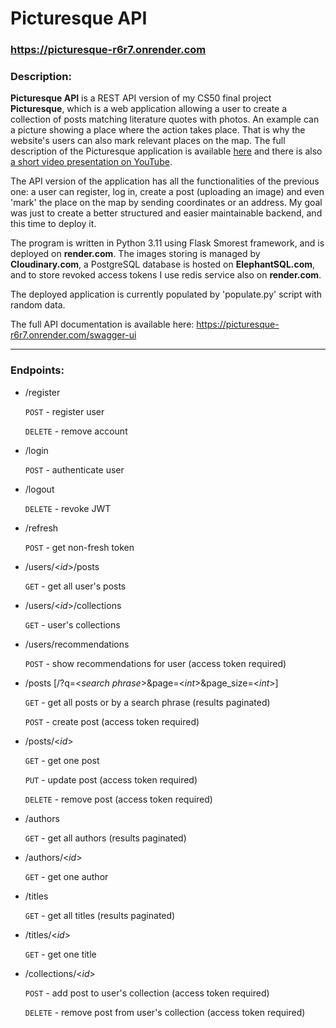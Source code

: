 # Picturesque API

### https://picturesque-r6r7.onrender.com

### Description:

**Picturesque API** is a REST API version of my CS50 final project **Picturesque**, which is a web application allowing a user to create a collection of posts matching literature quotes with photos. An example can a picture showing a place where the action takes place. That is why the website's users can also mark relevant places on the map. The full description of the Picturesque application is available [here](https://github.com/tomaszbar9/picturesque/blob/main/README.md) and there is also [a short video presentation on YouTube](https://www.youtube.com/watch?v=95eBI367RwE).

The API version of the application has all the functionalities of the previous one: a user can register, log in, create a post (uploading an image) and even 'mark' the place on the map by sending coordinates or an address. My goal was just to create a better structured and easier maintainable backend, and this time to deploy it.

The program is written in Python 3.11 using Flask Smorest framework, and is deployed on **render.com**. The images storing is managed by **Cloudinary.com**, a PostgreSQL database is hosted on **ElephantSQL.com**, and to store revoked access tokens I use redis service also on **render.com**.

The deployed application is currently populated by 'populate.py' script with random data.

The full API documentation is available here: https://picturesque-r6r7.onrender.com/swagger-ui

---

### Endpoints:

- /register

  `POST` - register user

  `DELETE` - remove account

- /login

  `POST` - authenticate user

- /logout

  `DELETE` - revoke JWT

- /refresh

  `POST` - get non-fresh token

- /users/<_id_>/posts

  `GET` - get all user's posts

- /users/<_id_>/collections

  `GET` - user's collections

- /users/recommendations

  `POST` - show recommendations for user (access token required)

- /posts [/?q=<_search phrase_>&page=<_int_>&page_size=<_int_>]

  `GET` - get all posts or by a search phrase (results paginated)

  `POST` - create post (access token required)

- /posts/<_id_>

  `GET` - get one post

  `PUT` - update post (access token required)

  `DELETE` - remove post (access token required)

- /authors

  `GET` - get all authors (results paginated)

- /authors/<_id_>

  `GET` - get one author

- /titles

  `GET` - get all titles (results paginated)

- /titles/<_id_>

  `GET` - get one title

- /collections/<_id_>

  `POST` - add post to user's collection (access token required)

  `DELETE` - remove post from user's collection (access token required)
